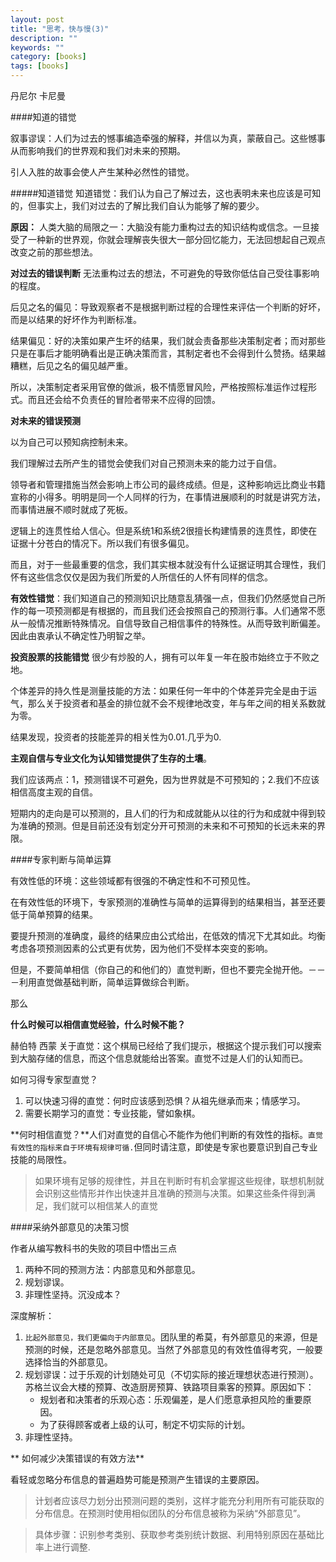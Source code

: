 ```yaml
---
layout: post
title: "思考，快与慢(3)"
description: ""
keywords: ""
category: [books]
tags: [books]
---
```


丹尼尔 卡尼曼

####知道的错觉

叙事谬误：人们为过去的憾事编造牵强的解释，并信以为真，蒙蔽自己。这些憾事从而影响我们的世界观和我们对未来的预期。

引人入胜的故事会使人产生某种必然性的错觉。

#####知道错觉
知道错觉：我们认为自己了解过去，这也表明未来也应该是可知的，但事实上，我们对过去的了解比我们自认为能够了解的要少。

**原因：**
人类大脑的局限之一：大脑没有能力重构过去的知识结构或信念。一旦接受了一种新的世界观，你就会理解丧失很大一部分回忆能力，无法回想起自己观点改变之前的那些想法。

**对过去的错误判断**
无法重构过去的想法，不可避免的导致你低估自己受往事影响的程度。

后见之名的偏见：导致观察者不是根据判断过程的合理性来评估一个判断的好坏，而是以结果的好坏作为判断标准。

结果偏见：好的决策如果产生坏的结果，我们就会责备那些决策制定者；而对那些只是在事后才能明确看出是正确决策而言，其制定者也不会得到什么赞扬。结果越糟糕，后见之名的偏见越严重。

所以，决策制定者采用官僚的做派，极不情愿冒风险，严格按照标准运作过程形式。而且还会给不负责任的冒险者带来不应得的回馈。

<!-- more -->

**对未来的错误预测**

以为自己可以预知病控制未来。

我们理解过去所产生的错觉会使我们对自己预测未来的能力过于自信。

领导者和管理措施当然会影响上市公司的最终成绩。但是，这种影响远比商业书籍宣称的小得多。明明是同一个人同样的行为，在事情进展顺利的时就是讲究方法，而事情进展不顺时就成了死板。

逻辑上的连贯性给人信心。但是系统1和系统2很擅长构建情景的连贯性，即使在证据十分苍白的情况下。所以我们有很多偏见。

而且，对于一些最重要的信念，我们其实根本就没有什么证据证明其合理性，我们怀有这些信念仅仅是因为我们所爱的人所信任的人怀有同样的信念。

**有效性错觉**：我们知道自己的预测知识比随意乱猜强一点，但我们仍然感觉自己所作的每一项预测都是有根据的，而且我们还会按照自己的预测行事。人们通常不愿从一般情况推断特殊情况。自信导致自己相信事件的特殊性。从而导致判断偏差。因此由衷承认不确定性乃明智之举。

**投资股票的技能错觉**
很少有炒股的人，拥有可以年复一年在股市始终立于不败之地。

个体差异的持久性是测量技能的方法：如果任何一年中的个体差异完全是由于运气，那么关于投资者和基金的排位就不会不规律地改变，年与年之间的相关系数就为零。

结果发现，投资者的技能差异的相关性为0.01.几乎为0.

**主观自信与专业文化为认知错觉提供了生存的土壤**。

我们应该两点：1，预测错误不可避免，因为世界就是不可预知的；2.我们不应该相信高度主观的自信。

短期内的走向是可以预测的，且人们的行为和成就能从以往的行为和成就中得到较为准确的预测。但是目前还没有划定分开可预测的未来和不可预知的长远未来的界限。

####专家判断与简单运算

有效性低的环境：这些领域都有很强的不确定性和不可预见性。

在有效性低的环境下，专家预测的准确性与简单的运算得到的结果相当，甚至还要低于简单预算的结果。

要提升预测的准确度，最终的结果应由公式给出，在低效的情况下尤其如此。均衡考虑各项预测因素的公式更有优势，因为他们不受样本突变的影响。

但是，不要简单相信（你自己的和他们的）直觉判断，但也不要完全抛开他。－－－利用直觉做基础判断，简单运算做综合判断。

那么

**什么时候可以相信直觉经验，什么时候不能？**

赫伯特 西蒙 关于直觉：这个棋局已经给了我们提示，根据这个提示我们可以搜索到大脑存储的信息，而这个信息就能给出答案。直觉不过是人们的认知而已。

如何习得专家型直觉？

 1. 可以快速习得的直觉：何时应该感到恐惧？从祖先继承而来；情感学习。
 2. 需要长期学习的直觉：专业技能，譬如象棋。

**何时相信直觉？**人们对直觉的自信心不能作为他们判断的有效性的指标。`直觉有效性的指标来自于环境有规律可循.`但同时请注意，即使是专家也要意识到自己专业技能的局限性。

>如果环境有足够的规律性，并且在判断时有机会掌握这些规律，联想机制就会识别这些情形并作出快速并且准确的预测与决策。如果这些条件得到满足，我们就可以相信某人的直觉

####采纳外部意见的决策习惯

作者从编写教科书的失败的项目中悟出三点
 
 1. 两种不同的预测方法：内部意见和外部意见。
 2. 规划谬误。
 3. 非理性坚持。沉没成本？

深度解析： 

 1. `比起外部意见，我们更偏向于内部意见`。团队里的希莫，有外部意见的来源，但是预测的时候，还是忽略外部意见。当然了外部意见的有效性值得考究，一般要选择恰当的外部意见。
 2. 规划谬误：过于乐观的计划随处可见（不切实际的接近理想状态进行预测）。苏格兰议会大楼的预算、改造厨房预算、铁路项目乘客的预算。原因如下：
 	* 规划者和决策者的乐观心态：乐观偏差，是人们愿意承担风险的重要原因。
 	* 为了获得顾客或者上级的认可，制定不切实际的计划。
 3. 非理性坚持。
 
** 如何减少决策错误的有效方法**
 
 看轻或忽略分布信息的普遍趋势可能是预测产生错误的主要原因。
 
>计划者应该尽力划分出预测问题的类别，这样才能充分利用所有可能获取的分布信息。在预测时使用相似团队的分布信息被称为采纳“外部意见”。

>具体步骤：识别参考类别、获取参考类别统计数据、利用特别原因在基础比率上进行调整.


